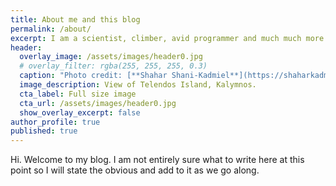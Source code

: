 ```yaml
---
title: About me and this blog
permalink: /about/
excerpt: I am a scientist, climber, avid programmer and much much more...
header:
  overlay_image: /assets/images/header0.jpg
  # overlay_filter: rgba(255, 255, 255, 0.3)
  caption: "Photo credit: [**Shahar Shani-Kadmiel**](https://shaharkadmiel.github.io)"
  image_description: View of Telendos Island, Kalymnos.
  cta_label: Full size image
  cta_url: /assets/images/header0.jpg
  show_overlay_excerpt: false
author_profile: true
published: true
---
```


Hi. Welcome to my blog. I am not entirely sure what to write here at this point so I will state the obvious and add to it as we go along.